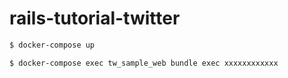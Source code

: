 # rails-tutorial-twitter

```bash
$ docker-compose up

$ docker-compose exec tw_sample_web bundle exec xxxxxxxxxxxx
```

